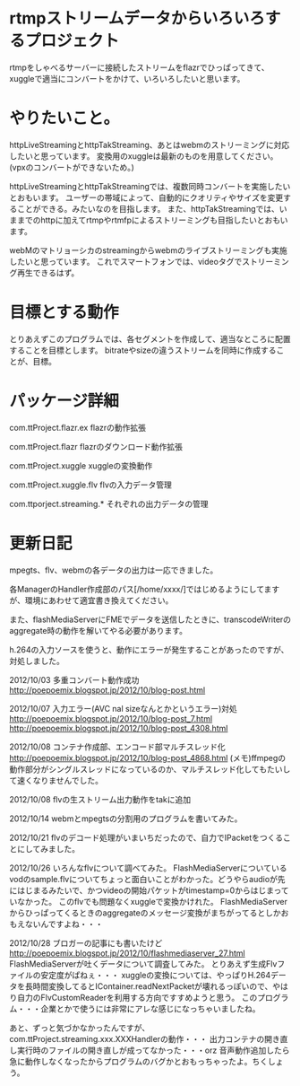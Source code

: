 # rtmpストリームデータからいろいろするプロジェクト

rtmpをしゃべるサーバーに接続したストリームをflazrでひっぱってきて、
xuggleで適当にコンバートをかけて、いろいろしたいと思います。

# やりたいこと。

httpLiveStreamingとhttpTakStreaming、あとはwebmのストリーミングに対応したいと思っています。
変換用のxuggleは最新のものを用意してください。(vpxのコンバートができないため。)

httpLiveStreamingとhttpTakStreamingでは、複数同時コンバートを実施したいとおもいます。
ユーザーの帯域によって、自動的にクオリティやサイズを変更することができる。みたいなのを目指します。
また、httpTakStreamingでは、いままでのhttpに加えてrtmpやrtmfpによるストリーミングも目指したいとおもいます。

webMのマトリョーシカのstreamingからwebmのライブストリーミングも実施したいと思っています。
これでスマートフォンでは、videoタグでストリーミング再生できるはず。

# 目標とする動作

とりあえずこのプログラムでは、各セグメントを作成して、適当なところに配置することを目標とします。
bitrateやsizeの違うストリームを同時に作成することが、目標。

# パッケージ詳細

com.ttProject.flazr.ex
 flazrの動作拡張

com.ttProject.flazr
 flazrのダウンロード動作拡張

com.ttProject.xuggle
 xuggleの変換動作

com.ttProject.xuggle.flv
 flvの入力データ管理

com.ttporject.streaming.*
 それぞれの出力データの管理


# 更新日記

mpegts、flv、webmの各データの出力は一応できました。

各ManagerのHandler作成部のパス[/home/xxxx/]ではじめるようにしてますが、環境にあわせて適宜書き換えてください。

また、flashMediaServerにFMEでデータを送信したときに、transcodeWriterのaggregate時の動作を解いてやる必要があります。

h.264の入力ソースを使うと、動作にエラーが発生することがあったのですが、対処しました。

2012/10/03
多重コンバート動作成功
http://poepoemix.blogspot.jp/2012/10/blog-post.html

2012/10/07
入力エラー(AVC nal sizeなんとかというエラー)対処
http://poepoemix.blogspot.jp/2012/10/blog-post_7.html
http://poepoemix.blogspot.jp/2012/10/blog-post_4308.html

2012/10/08
コンテナ作成部、エンコード部マルチスレッド化
http://poepoemix.blogspot.jp/2012/10/blog-post_4868.html
(メモ)ffmpegの動作部分がシングルスレッドになっているのか、マルチスレッド化してもたいして速くなりませんでした。

2012/10/08
flvの生ストリーム出力動作をtakに追加

2012/10/14
webmとmpegtsの分割用のプログラムを書いてみた。

2012/10/21
flvのデコード処理がいまいちだったので、自力でIPacketをつくることにしてみました。

2012/10/26
いろんなflvについて調べてみた。
FlashMediaServerについているvodのsample.flvについてちょっと面白いことがわかった。どうやらaudioが先にはじまるみたいで、かつvideoの開始パケットがtimestamp=0からはじまっていなかった。
このflvでも問題なくxuggleで変換かけれた。
FlashMediaServerからひっぱってくるときのaggregateのメッセージ変換がまちがってるとしかおもえないんですよね・・・

2012/10/28
ブロガーの記事にも書いたけど
http://poepoemix.blogspot.jp/2012/10/flashmediaserver_27.html
FlashMediaServerが吐くデータについて調査してみた。
とりあえず生成Flvファイルの安定度がぱねぇ・・・
xuggleの変換については、やっぱりH.264データを長時間変換してるとIContainer.readNextPacketが壊れるっぽいので、やはり自力のFlvCustomReaderを利用する方向ですすめようと思う。
このプログラム・・・企業とかで使うには非常にアレな感じになっちゃいましたね。

あと、ずっと気づかなかったんですが、com.ttProject.streaming.xxx.XXXHandlerの動作・・・
出力コンテナの開き直し実行時のファイルの開き直しが成ってなかった・・・orz
音声動作追加したら急に動作しなくなったからプログラムのバグかとおもっちゃったよ。ちくしょう。
